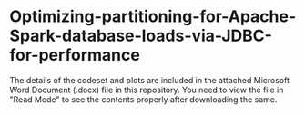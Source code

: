 # Optimizing-partitioning-for-Apache-Spark-database-loads-via-JDBC-for-performance

The details of the codeset and plots are included in the attached Microsoft Word Document (.docx) file in this repository. 
You need to view the file in "Read Mode" to see the contents properly after downloading the same.

